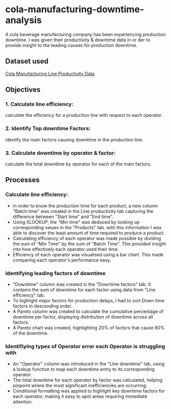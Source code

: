 # cola-manufacturing-downtime-analysis
A cola beverage manufacturing company has been experiencing production downtime.
I was given their productivity & downtime data in or der to provide insight to the leading causes for production downtime.

## Dataset used
<a href =https://github.com/42trustokerezi/cola-manufacturing-downtime-analysis/blob/main/Manufacturing_Line_Productivity.xlsx>Cola Manufacturing Line Productivity Data</a>

## Objectives
### 1. Calculate line efficiency:
  calculate the efficiency for a production line with respect to each operator.

### 2. Identify Top downtime Factors:
  identify the main factors causing downtime in the production line.

### 3. Calculate downtime by operator & factor:
  calculate the total downtime by operator for each of the main factors.

## Processes
### Calculate line efficiency:
- in order to know the production time for each product, a new column "Batch time" was created in the Line productivity tab capturing the difference between "Start time" and "End time".
- Using XLOOKUP, the "Min time" was deduced by looking up corresponding values in the "Products" tab. with this information I was able to discover the least amount of time required to produce a product.
- Calculating efficiency of each operator was made possible by dividing the sum of "Min Time" by the sum of "Batch Time". This provided insight into how effectively each operator used their time.
- Efficiency of each operator was visualised using a bar chart. This made comparing each operator's performance easy.

### Identifying leading factors of downtime
- "Downtime" column was created in the "Downtime factors" tab. It contains the sum of downtime for each factor using data from "Line efficiency" tab.
- To highlight major factors for production delays, I had to sort Down time factors in descending order.
- A Pareto column was created to calculate the cumulative percentage of downtime per factor, displaying distribution of downtime across all factors.
- A Pareto chart was created, highlighting 20% of factors that cause 80% of the downtime.

### Identifiying types of Operator error each Operator is struggling with
- An "Operator" column was introduced in the "Line downtime" tab, using a lookup function to map each downtime entry to its corresponding operator.
- The total downtime for each operator by factor was calculated, helping pinpoint where the most significant inefficiencies are occurring.
- Conditional formatting was applied to highlight key downtime factors for each operator, making it easy to spot areas requiring immediate attention.

